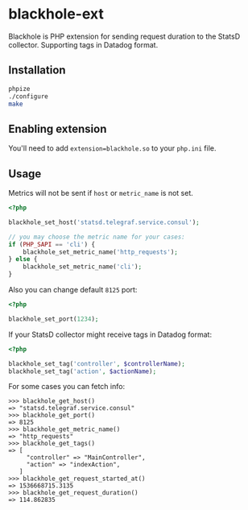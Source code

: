 # blackhole-ext

Blackhole is PHP extension for sending request duration to the StatsD collector.
Supporting tags in Datadog format.

## Installation

```sh
phpize
./configure
make
```

## Enabling extension

You'll need to add `extension=blackhole.so` to your `php.ini` file.

## Usage

Metrics will not be sent if `host` or `metric_name` is not set.

```php
<?php

blackhole_set_host('statsd.telegraf.service.consul');

// you may choose the metric name for your cases:
if (PHP_SAPI == 'cli') {
    blackhole_set_metric_name('http_requests');
} else {
    blackhole_set_metric_name('cli');
}
```
 
Also you can change default `8125` port:

```php
<?php

blackhole_set_port(1234);
```

If your StatsD collector might receive tags in Datadog format:

```php
<?php

blackhole_set_tag('controller', $controllerName);
blackhole_set_tag('action', $actionName);
```

For some cases you can fetch info: 

```
>>> blackhole_get_host()
=> "statsd.telegraf.service.consul"
>>> blackhole_get_port()
=> 8125
>>> blackhole_get_metric_name()
=> "http_requests"
>>> blackhole_get_tags()
=> [
     "controller" => "MainController",
     "action" => "indexAction",
   ]
>>> blackhole_get_request_started_at()
=> 1536668715.3135
>>> blackhole_get_request_duration()
=> 114.862835
```
